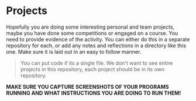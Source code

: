 # Projects

Hopefully you are doing some interesting personal and team projects, maybe you have done some competitions or engaged on a course.  You need to provide evidence of the activity.  You can either do this in a separate repository for each, or add any notes and reflections in a directory like this one.  Make sure it is laid out in an easy to follow manner.

> You can put code if its a single file.  We don't want to see entire projects in this repository, each project should be in its own repository.

**MAKE SURE YOU CAPTURE SCREENSHOTS OF YOUR PROGRAMS RUNNING AND WHAT INSTRUCTIONS YOU ARE DOING TO RUN THEM!**
